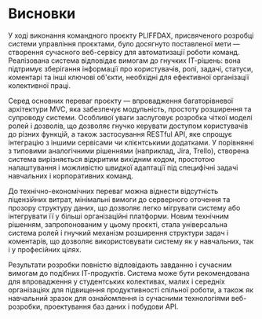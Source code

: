# Висновки

У ході виконання командного проєкту PLIFFDAX, присвяченого розробці системи управління проєктами, було досягнуто поставленої мети — створення сучасного веб-сервісу для автоматизації роботи команд. Реалізована система відповідає вимогам до гнучких ІТ-рішень: вона підтримує зберігання інформації про користувачів, ролі, задачі, статуси, коментарі та інші ключові об'єкти, необхідні для ефективної організації колективної праці.

Серед основних переваг проєкту — впровадження багаторівневої архітектури MVC, яка забезпечує модульність, простоту розширення та супроводу системи. Особливої уваги заслуговує розробка чіткої моделі ролей і дозволів, що дозволяє гнучко керувати доступом користувачів до різних функцій, а також застосування RESTful API, яке спрощує інтеграцію з іншими сервісами чи клієнтськими додатками. У порівнянні з типовими аналогічними рішеннями (наприклад, Jira, Trello), створена система вирізняється відкритим вихідним кодом, простотою налаштування і можливістю швидкої адаптації під специфічні задачі навчальних і корпоративних команд.

До технічно-економічних переваг можна віднести відсутність ліцензійних витрат, мінімальні вимоги до серверного оточення та прозору структуру даних, що дозволяє легко мігрувати систему або інтегрувати її у більші організаційні платформи. Новим технічним рішенням, запропонованим у цьому проєкті, стала універсальна система ролей і гнучкий механізм розширення структури задач і коментарів, що дозволяє використовувати систему як у навчальних, так і у професійних цілях.

Результати розробки повністю відповідають завданню і сучасним вимогам до подібних ІТ-продуктів. Система може бути рекомендована для впровадження у студентських колективах, малих і середніх організаціях для підвищення продуктивності спільної роботи, а також як навчальний зразок для ознайомлення із сучасними технологіями веб-розробки, проектування баз даних і побудови API.